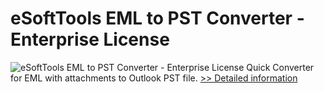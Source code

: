 # eSoftTools EML to PST Converter - Enterprise License
![eSoftTools EML to PST Converter - Enterprise License](https://mycommerce.akamaized.net/api/pimages/P300878243/BIG/300878243.PNG)
Quick Converter for EML with attachments to Outlook PST file.
[>> Detailed information](https://secure.shareit.com/shareit/product.html?productid=300878243&affiliateid=200057808)